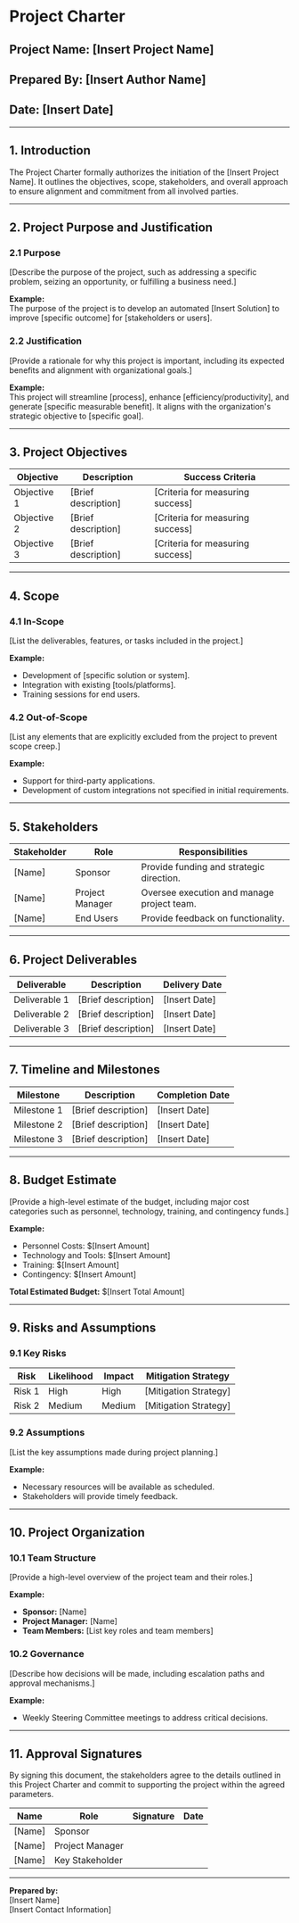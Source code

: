 # Project Charter  

## **Project Name:** [Insert Project Name]  
## **Prepared By:** [Insert Author Name]  
## **Date:** [Insert Date]  

---

## **1. Introduction**  
The Project Charter formally authorizes the initiation of the [Insert Project Name]. It outlines the objectives, scope, stakeholders, and overall approach to ensure alignment and commitment from all involved parties.  

---

## **2. Project Purpose and Justification**  

### **2.1 Purpose**  
[Describe the purpose of the project, such as addressing a specific problem, seizing an opportunity, or fulfilling a business need.]  

**Example:**  
The purpose of the project is to develop an automated [Insert Solution] to improve [specific outcome] for [stakeholders or users].  

### **2.2 Justification**  
[Provide a rationale for why this project is important, including its expected benefits and alignment with organizational goals.]  

**Example:**  
This project will streamline [process], enhance [efficiency/productivity], and generate [specific measurable benefit]. It aligns with the organization's strategic objective to [specific goal].  

---

## **3. Project Objectives**  

| **Objective**            | **Description**                         | **Success Criteria**                |  
|---------------------------|-----------------------------------------|-------------------------------------|  
| Objective 1              | [Brief description]                    | [Criteria for measuring success]   |  
| Objective 2              | [Brief description]                    | [Criteria for measuring success]   |  
| Objective 3              | [Brief description]                    | [Criteria for measuring success]   |  

---

## **4. Scope**  

### **4.1 In-Scope**  
[List the deliverables, features, or tasks included in the project.]  

**Example:**  
- Development of [specific solution or system].  
- Integration with existing [tools/platforms].  
- Training sessions for end users.  

### **4.2 Out-of-Scope**  
[List any elements that are explicitly excluded from the project to prevent scope creep.]  

**Example:**  
- Support for third-party applications.  
- Development of custom integrations not specified in initial requirements.  

---

## **5. Stakeholders**  

| **Stakeholder**          | **Role**                 | **Responsibilities**                         |  
|---------------------------|--------------------------|---------------------------------------------|  
| [Name]                   | Sponsor                 | Provide funding and strategic direction.    |  
| [Name]                   | Project Manager         | Oversee execution and manage project team.  |  
| [Name]                   | End Users               | Provide feedback on functionality.          |  

---

## **6. Project Deliverables**  

| **Deliverable**          | **Description**                           | **Delivery Date**           |  
|---------------------------|-------------------------------------------|-----------------------------|  
| Deliverable 1            | [Brief description]                      | [Insert Date]              |  
| Deliverable 2            | [Brief description]                      | [Insert Date]              |  
| Deliverable 3            | [Brief description]                      | [Insert Date]              |  

---

## **7. Timeline and Milestones**  

| **Milestone**            | **Description**                           | **Completion Date**         |  
|---------------------------|-------------------------------------------|-----------------------------|  
| Milestone 1              | [Brief description]                      | [Insert Date]              |  
| Milestone 2              | [Brief description]                      | [Insert Date]              |  
| Milestone 3              | [Brief description]                      | [Insert Date]              |  

---

## **8. Budget Estimate**  
[Provide a high-level estimate of the budget, including major cost categories such as personnel, technology, training, and contingency funds.]  

**Example:**  
- Personnel Costs: $[Insert Amount]  
- Technology and Tools: $[Insert Amount]  
- Training: $[Insert Amount]  
- Contingency: $[Insert Amount]  

**Total Estimated Budget:** $[Insert Total Amount]  

---

## **9. Risks and Assumptions**  

### **9.1 Key Risks**  
| **Risk**                | **Likelihood** | **Impact**   | **Mitigation Strategy**           |  
|--------------------------|----------------|--------------|------------------------------------|  
| Risk 1                 | High           | High         | [Mitigation Strategy]             |  
| Risk 2                 | Medium         | Medium       | [Mitigation Strategy]             |  

### **9.2 Assumptions**  
[List the key assumptions made during project planning.]  

**Example:**  
- Necessary resources will be available as scheduled.  
- Stakeholders will provide timely feedback.  

---

## **10. Project Organization**  

### **10.1 Team Structure**  
[Provide a high-level overview of the project team and their roles.]  

**Example:**  
- **Sponsor:** [Name]  
- **Project Manager:** [Name]  
- **Team Members:** [List key roles and team members]  

### **10.2 Governance**  
[Describe how decisions will be made, including escalation paths and approval mechanisms.]  

**Example:**  
- Weekly Steering Committee meetings to address critical decisions.  

---

## **11. Approval Signatures**  

By signing this document, the stakeholders agree to the details outlined in this Project Charter and commit to supporting the project within the agreed parameters.  

| **Name**                 | **Role**                 | **Signature**             | **Date**                 |  
|---------------------------|--------------------------|---------------------------|--------------------------|  
| [Name]                   | Sponsor                 |                           |                          |  
| [Name]                   | Project Manager         |                           |                          |  
| [Name]                   | Key Stakeholder         |                           |                          |  

---

**Prepared by:**  
[Insert Name]  
[Insert Contact Information]  

